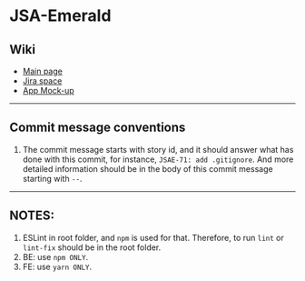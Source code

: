 # JSA-Emerald

## Wiki

- [Main page](https://github.com/green-fox-academy/jsa-shenzhen-2019-syllabus/tree/master/teaching-materials/project-phase)
- [Jira space](https://jira.greenfox.academy/secure/RapidBoard.jspa?rapidView=183&projectKey=JSAE&view=planning&selectedIssue=JSAE-71&issueLimit=100)
- [App Mock-up](https://app.moqups.com/IGierD7N0L/view/page/a2680404d)

---

## Commit message conventions

1. The commit message starts with story id, and it should answer what has done with this commit, for instance, `JSAE-71: add .gitignore`. And more detailed information should be in the body of this commit message starting with `--`.

---

## NOTES:

1. ESLint in root folder, and `npm` is used for that. Therefore, to run `lint` or `lint-fix` should be in the root folder.
2. BE: use `npm ONLY`.
3. FE: use `yarn ONLY`.
